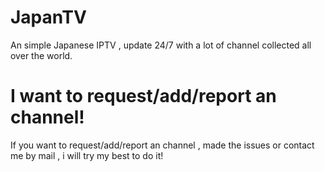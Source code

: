 # JapanTV
An simple Japanese IPTV , update 24/7 with a lot of channel collected all over the world.
# I want to request/add/report an channel!
If you want to request/add/report an channel , made the issues or contact me by mail , i will try my best to do it!
